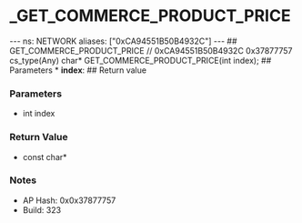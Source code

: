 # _GET_COMMERCE_PRODUCT_PRICE

--- ns: NETWORK aliases: ["0xCA94551B50B4932C"] --- ## GET_COMMERCE_PRODUCT_PRICE  // 0xCA94551B50B4932C 0x37877757 cs_type(Any) char* GET_COMMERCE_PRODUCT_PRICE(int index);  ## Parameters * **index**:  ## Return value

### Parameters
* int index

### Return Value
* const char*

### Notes
* AP Hash: 0x0x37877757
* Build: 323

